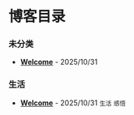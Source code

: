 
# 博客目录

<!-- BLOG-POST-LIST:START -->

### 未分类

- [**Welcome**](https://iamnailong.github.io/blog/2025/10/31/hello/) - 2025/10/31

### 生活

- [**Welcome**](https://iamnailong.github.io/blog/2025/10/31/life/hello/) - 2025/10/31 `生活` `感悟`


<!-- BLOG-POST-LIST:END -->
